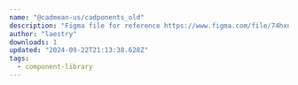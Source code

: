 ```yaml
---
name: "@cadmean-us/cadponents_old"
description: "Figma file for reference https://www.figma.com/file/74hxn4TEW0wZ8rc8cAoCTg/Cadmean----Design-System?type=design&node-id=0%3A1&mode=design&t=0YBtUbWyYCYVbxyd-1"
author: "laestry"
downloads: 1
updated: "2024-09-22T21:13:38.628Z"
tags: 
  - component-library
---
```

